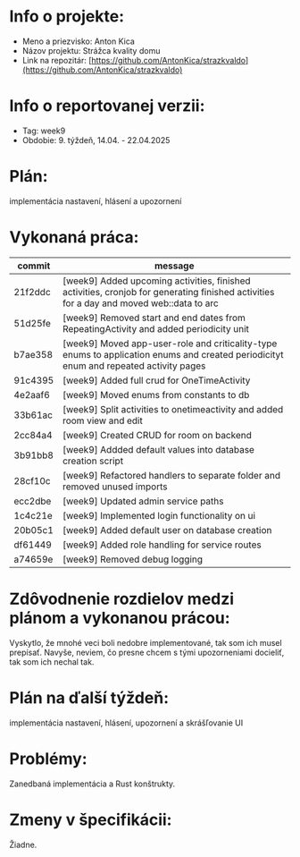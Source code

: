 # Info o projekte:
- Meno a priezvisko: Anton Kica
- Názov projektu: Strážca kvality domu
- Link na repozitár: [https://github.com/AntonKica/strazkvaldo](https://github.com/AntonKica/strazkvaldo)

# Info o reportovanej verzii:  
<!-- Upraviť podľa aktuálneho týždňa, reporty začínajú 4. týždeň semestra. Upraviť aj názov reportu. -->
- Tag: week9
- Obdobie: 9. týždeň, 14.04. - 22.04.2025 

# Plán:
implementácia nastavení, hlásení a upozornení

# Vykonaná práca:
| commit | message |
| ------ | ------- |
| 21f2ddc | [week9] Added upcoming activities, finished activities, cronjob for generating finished activities for a day and moved web::data to arc |
| 51d25fe | [week9] Removed start and end dates from RepeatingActivity and added periodicity unit |
| b7ae358 | [week9] Moved app-user-role and criticality-type enums to application enums and created periodicityt enum and repeated activity pages |
| 91c4395 | [week9] Added full crud for OneTimeActivity |
| 4e2aaf6 | [week9] Moved enums from constants to db |
| 33b61ac | [week9] Split activities to onetimeactivity and added room view and edit |
| 2cc84a4 | [week9] Created CRUD for room on backend |
| 3b91bb8 | [week9] Addded default values into database creation script |
| 28cf10c | [week9] Refactored handlers to separate folder and removed unused imports |
| ecc2dbe | [week9] Updated admin service paths |
| 1c4c21e | [week9] Implemented login functionality on ui |
| 20b05c1 | [week9] Added default user on database creation |
| df61449 | [week9] Added role handling for service routes |
| a74659e | [week9] Removed debug logging |

# Zdôvodnenie rozdielov medzi plánom a vykonanou prácou:
Vyskytlo, že mnohé veci boli nedobre implementované, tak som ich musel prepísať. Navyše, neviem, čo presne chcem s tými upozorneniami docieliť, tak som ich nechal tak.

# Plán na ďalší týždeň:
implementácia nastavení, hlásení, upozornení a skrášľovanie UI

# Problémy:
Zanedbaná implementácia a Rust konštrukty.

# Zmeny v špecifikácii:
Žiadne.

